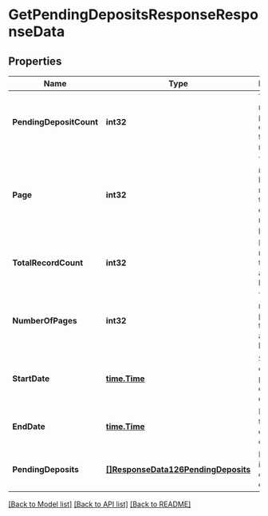 # GetPendingDepositsResponseResponseData

## Properties
Name | Type | Description | Notes
------------ | ------------- | ------------- | -------------
**PendingDepositCount** | **int32** | The number of pending deposits in the response | [default to null]
**Page** | **int32** | The page number to be retrieved in the context of recordset paging | [default to null]
**TotalRecordCount** | **int32** | Number of records in the accounts list display | [default to null]
**NumberOfPages** | **int32** | Total number of pages in the accounts list display | [default to null]
**StartDate** | [**time.Time**](time.Time.md) | Start date of the pending deposits data range | [default to null]
**EndDate** | [**time.Time**](time.Time.md) | End date of the pending deposits data range | [default to null]
**PendingDeposits** | [**[]ResponseData126PendingDeposits**](ResponseData126_pending_deposits.md) | List of information on pending deposits | [default to null]

[[Back to Model list]](../README.md#documentation-for-models) [[Back to API list]](../README.md#documentation-for-api-endpoints) [[Back to README]](../README.md)

